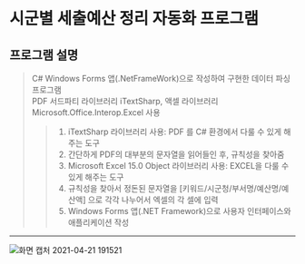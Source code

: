 # 시군별 세출예산 정리 자동화 프로그램

## 프로그램 설명
> C# Windows Forms 앱(.NetFrameWork)으로 작성하여 구현한 데이터 파싱 프로그램  
> PDF 서드파티 라이브러리 iTextSharp, 액셀 라이브러리 Microsoft.Office.Interop.Excel 사용  
>> 1. iTextSharp 라이브러리 사용: PDF 를 C# 환경에서 다룰 수 있게 해주는 도구
>> 2. 간단하게 PDF의 대부분의 문자열을 읽어들인 후, 규칙성을 찾아줌
>> 3. Microsoft Excel 15.0 Object 라이브러리 사용: EXCEL을 다룰 수 있게 해주는 도구
>> 4. 규칙성을 찾아서 정돈된 문자열을 [키워드/시군청/부서명/예산명/예산액] 으로 각각 나누어서 엑셀의 각 셀에 입력
>> 5. Windows Forms 앱(.NET Framework)으로 사용자 인터페이스와 애플리케이션 작성
------------
![화면 캡처 2021-04-21 191521](https://user-images.githubusercontent.com/70702088/115537622-f6f64300-a2d5-11eb-8825-50529b2541f2.png)



